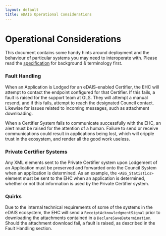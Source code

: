 ```yaml
---
layout: default
title: eDAIS Operational Considerations
---
```


# Operational Considerations

This document contains some handy hints around deployment and the behaviour of particular systems you may need to interoperate with. Please read the [specification](spec.html) for background & terminology first.

### Fault Handling

When an Application is Lodged for an eDAIS-enabled Certifier, the EHC will attempt to contact the endpoint configured for that Certifier. If this fails, a fault is raised for the support team at GLS. They will attempt a manual resend, and if this fails, attempt to reach the designated Council contact. Likewise for issues related to incoming messages, such as attachment downloading.

When a Certifier System fails to communicate successfully with the EHC, an alert must be raised for the attention of a human. Failure to send or receive communications could result in applications being lost, which will cripple trust in the ecosystem, and render all the good work useless.

### Private Certifier Systems

Any XML elements sent to the Private Certifier system upon Lodgement of an Application must be preserved and forwarded onto the Council System when an application is determined. As an example, the `<ABS_Statistics>` element must be sent to the EHC when an application is determined, whether or not that information is used by the Private Certifier system.

### Quirks

Due to the internal technical requirements of some of the systems in the eDAIS ecosystem, the EHC will send a `ReceiptAcknowledgmentSignal` prior to downloading the attachments contained in a `DeclareSaveDetermination`. Should the attachment download fail, a fault is raised, as described in the Fault Handling section.